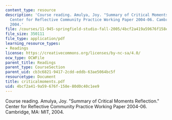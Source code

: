 ```yaml
---
content_type: resource
description: 'Course reading. Amulya, Joy. "Summary of Critical Moments Reflection."
  Center for Reflective Community Practice Working Paper 2004-06. Cambridge, MA: MIT,
  2004.'
file: /courses/11-945-springfield-studio-fall-2005/4bcf2a419a59676f158e80d0c40c1ee9_criticalmoments.pdf
file_size: 350111
file_type: application/pdf
learning_resource_types:
- Readings
license: https://creativecommons.org/licenses/by-nc-sa/4.0/
ocw_type: OCWFile
parent_title: Readings
parent_type: CourseSection
parent_uid: cb3c6821-9417-2cdd-eddb-63ae5064bc5f
resourcetype: Document
title: criticalmoments.pdf
uid: 4bcf2a41-9a59-676f-158e-80d0c40c1ee9
---
```

Course reading. Amulya, Joy. "Summary of Critical Moments Reflection." Center for Reflective Community Practice Working Paper 2004-06. Cambridge, MA: MIT, 2004.